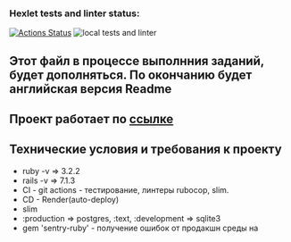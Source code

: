### Hexlet tests and linter status:
[![Actions Status](https://github.com/tovarish39/rails-project-65/actions/workflows/hexlet-check.yml/badge.svg)](https://github.com/tovarish39/rails-project-65/actions)
![local tests and linter](https://github.com/tovarish39/rails-project-65/actions/workflows/rubyonrails.yml/badge.svg)

## Этот файл в процессе выполнния заданий, будет дополняться. По окончанию будет английская версия Readme

## Проект работает по [ссылке](https://rails-project-65-qkap.onrender.com)

## Технические условия и требования к проекту
- ruby -v => 3.2.2
- rails -v => 7.1.3
- CI - git actions - тестирование, линтеры rubocop, slim.
- CD - Render(auto-deploy)
- slim 
- :production => postgres, :text, :development => sqlite3
- gem 'sentry-ruby' - получение ошибок от продакшн среды на 